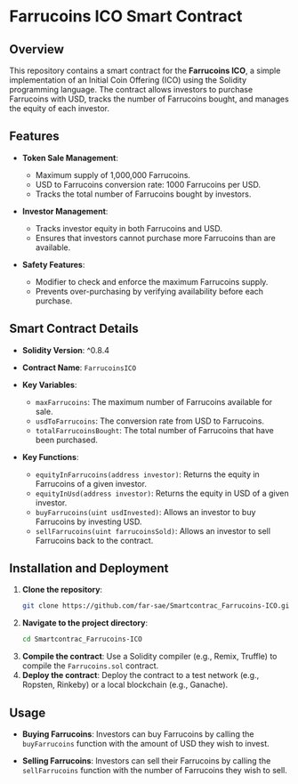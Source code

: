 
# Farrucoins ICO Smart Contract

## Overview

This repository contains a smart contract for the **Farrucoins ICO**, a simple implementation of an Initial Coin Offering (ICO) using the Solidity programming language. The contract allows investors to purchase Farrucoins with USD, tracks the number of Farrucoins bought, and manages the equity of each investor.

## Features

- **Token Sale Management**:
  - Maximum supply of 1,000,000 Farrucoins.
  - USD to Farrucoins conversion rate: 1000 Farrucoins per USD.
  - Tracks the total number of Farrucoins bought by investors.

- **Investor Management**:
  - Tracks investor equity in both Farrucoins and USD.
  - Ensures that investors cannot purchase more Farrucoins than are available.

- **Safety Features**:
  - Modifier to check and enforce the maximum Farrucoins supply.
  - Prevents over-purchasing by verifying availability before each purchase.

## Smart Contract Details

- **Solidity Version**: ^0.8.4
- **Contract Name**: `FarrucoinsICO`
- **Key Variables**:
  - `maxFarrucoins`: The maximum number of Farrucoins available for sale.
  - `usdToFarrucoins`: The conversion rate from USD to Farrucoins.
  - `totalFarrucoinsBought`: The total number of Farrucoins that have been purchased.

- **Key Functions**:
  - `equityInFarrucoins(address investor)`: Returns the equity in Farrucoins of a given investor.
  - `equityInUsd(address investor)`: Returns the equity in USD of a given investor.
  - `buyFarrucoins(uint usdInvested)`: Allows an investor to buy Farrucoins by investing USD.
  - `sellFarrucoins(uint farrucoinsSold)`: Allows an investor to sell Farrucoins back to the contract.

## Installation and Deployment

1. **Clone the repository**:
    ```bash
    git clone https://github.com/far-sae/Smartcontrac_Farrucoins-ICO.git
    ```
2. **Navigate to the project directory**:
    ```bash
    cd Smartcontrac_Farrucoins-ICO
    ```
3. **Compile the contract**:
    Use a Solidity compiler (e.g., Remix, Truffle) to compile the `Farrucoins.sol` contract.
4. **Deploy the contract**:
    Deploy the contract to a test network (e.g., Ropsten, Rinkeby) or a local blockchain (e.g., Ganache).

## Usage

- **Buying Farrucoins**:
  Investors can buy Farrucoins by calling the `buyFarrucoins` function with the amount of USD they wish to invest.

- **Selling Farrucoins**:
  Investors can sell their Farrucoins by calling the `sellFarrucoins` function with the number of Farrucoins they wish to sell.


